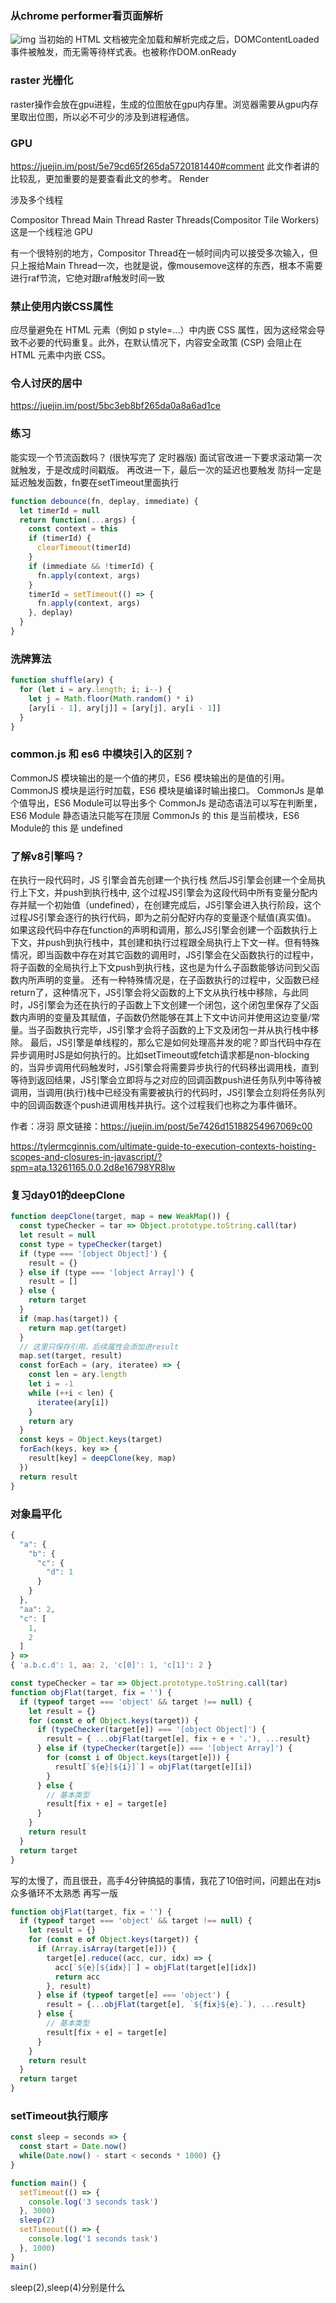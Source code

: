 ### 从chrome performer看页面解析
![img](https://github.com/result17/blog/blob/master/imgs/DCLAndL.png?raw=true)
当初始的 HTML 文档被完全加载和解析完成之后，DOMContentLoaded 事件被触发，而无需等待样式表。也被称作DOM.onReady

### raster 光栅化
raster操作会放在gpu进程，生成的位图放在gpu内存里。浏览器需要从gpu内存里取出位图，所以必不可少的涉及到进程通信。

### GPU
https://juejin.im/post/5e79cd65f265da5720181440#comment
此文作者讲的比较乱，更加重要的是要查看此文的参考。
Render

涉及多个线程

Compositor Thread
Main Thread
Raster Threads(Compositor Tile Workers) 这是一个线程池
GPU

有一个很特别的地方，Compositor Thread在一帧时间内可以接受多次输入，但只上报给Main Thread一次，也就是说，像mousemove这样的东西，根本不需要进行raf节流，它绝对跟raf触发时间一致

### 禁止使用内嵌CSS属性
应尽量避免在 HTML 元素（例如 p style=...）中内嵌 CSS 属性，因为这经常会导致不必要的代码重复。此外，在默认情况下，内容安全政策 (CSP) 会阻止在 HTML 元素中内嵌 CSS。

### 令人讨厌的居中
https://juejin.im/post/5bc3eb8bf265da0a8a6ad1ce

### 练习
能实现一个节流函数吗？ (很快写完了 定时器版) 面试官改进一下要求滚动第一次就触发，于是改成时间戳版。 再改进一下，最后一次的延迟也要触发
防抖一定是延迟触发函数，fn要在setTimeout里面执行
```js
function debounce(fn, deplay, immediate) {
  let timerId = null
  return function(...args) {
    const context = this
    if (timerId) {
      clearTimeout(timerId)
    } 
    if (immediate && !timerId) {
      fn.apply(context, args)
    }
    timerId = setTimeout(() => {
      fn.apply(context, args)
    }, deplay)
  }
}
```

### 洗牌算法
```js
function shuffle(ary) {
  for (let i = ary.length; i; i--) {
    let j = Math.floor(Math.random() * i)
    [ary[i - 1], ary[j]] = [ary[j], ary[i - 1]]
  }
}
```

### common.js 和 es6 中模块引入的区别？
CommonJS 模块输出的是一个值的拷贝，ES6 模块输出的是值的引用。
CommonJS 模块是运行时加载，ES6 模块是编译时输出接口。
CommonJs 是单个值导出，ES6 Module可以导出多个
CommonJs 是动态语法可以写在判断里，ES6 Module 静态语法只能写在顶层
CommonJs 的 this 是当前模块，ES6 Module的 this 是 undefined

### 了解v8引擎吗？
在执行一段代码时，JS 引擎会首先创建一个执行栈
然后JS引擎会创建一个全局执行上下文，并push到执行栈中, 这个过程JS引擎会为这段代码中所有变量分配内存并赋一个初始值（undefined），在创建完成后，JS引擎会进入执行阶段，这个过程JS引擎会逐行的执行代码，即为之前分配好内存的变量逐个赋值(真实值)。
如果这段代码中存在function的声明和调用，那么JS引擎会创建一个函数执行上下文，并push到执行栈中，其创建和执行过程跟全局执行上下文一样。但有特殊情况，即当函数中存在对其它函数的调用时，JS引擎会在父函数执行的过程中，将子函数的全局执行上下文push到执行栈，这也是为什么子函数能够访问到父函数内所声明的变量。
还有一种特殊情况是，在子函数执行的过程中，父函数已经return了，这种情况下，JS引擎会将父函数的上下文从执行栈中移除，与此同时，JS引擎会为还在执行的子函数上下文创建一个闭包，这个闭包里保存了父函数内声明的变量及其赋值，子函数仍然能够在其上下文中访问并使用这边变量/常量。当子函数执行完毕，JS引擎才会将子函数的上下文及闭包一并从执行栈中移除。
最后，JS引擎是单线程的，那么它是如何处理高并发的呢？即当代码中存在异步调用时JS是如何执行的。比如setTimeout或fetch请求都是non-blocking的，当异步调用代码触发时，JS引擎会将需要异步执行的代码移出调用栈，直到等待到返回结果，JS引擎会立即将与之对应的回调函数push进任务队列中等待被调用，当调用(执行)栈中已经没有需要被执行的代码时，JS引擎会立刻将任务队列中的回调函数逐个push进调用栈并执行。这个过程我们也称之为事件循环。

作者：冴羽
原文链接：https://juejin.im/post/5e7426d15188254967069c00

https://tylermcginnis.com/ultimate-guide-to-execution-contexts-hoisting-scopes-and-closures-in-javascript/?spm=ata.13261165.0.0.2d8e16798YR8lw

### 复习day01的deepClone
```js
function deepClone(target, map = new WeakMap()) {
  const typeChecker = tar => Object.prototype.toString.call(tar)
  let result = null
  const type = typeChecker(target)
  if (type === '[object Object]') {
    result = {}
  } else if (type === '[object Array]') {
    result = []
  } else {
    return target 
  }
  if (map.has(target)) {
    return map.get(target)
  }
  // 这里只保存引用，后续属性会添加进result
  map.set(target, result)
  const forEach = (ary, iteratee) => {
    const len = ary.length
    let i = -1
    while (++i < len) {
      iteratee(ary[i])
    }
    return ary
  }
  const keys = Object.keys(target)
  forEach(keys, key => {
    result[key] = deepClone(key, map)
  })
  return result
}
```
### 对象扁平化
```js
{
  "a": {
    "b": {
      "c": {
        "d": 1
      }
    }
  },
  "aa": 2,
  "c": [
    1,
    2
  ]
} =>
{ 'a.b.c.d': 1, aa: 2, 'c[0]': 1, 'c[1]': 2 }
```
```js
const typeChecker = tar => Object.prototype.toString.call(tar)
function objFlat(target, fix = '') {
  if (typeof target === 'object' && target !== null) {
    let result = {}
    for (const e of Object.keys(target)) {
      if (typeChecker(target[e]) === '[object Object]') {
        result = { ...objFlat(target[e], fix + e + '.'), ...result}
      } else if (typeChecker(target[e]) === '[object Array]') {
        for (const i of Object.keys(target[e])) {
          result[`${e}[${i}]`] = objFlat(target[e][i])
        }
      } else {
        // 基本类型
        result[fix + e] = target[e]
      }
    }
    return result
  }
  return target
}
```
写的太慢了，而且很丑，高手4分钟搞掂的事情，我花了10倍时间，问题出在对js众多循环不太熟悉
再写一版
```js
function objFlat(target, fix = '') {
  if (typeof target === 'object' && target !== null) {
    let result = {}
    for (const e of Object.keys(target)) {
      if (Array.isArray(target[e])) {
        target[e].reduce((acc, cur, idx) => {
          acc[`${e}[${idx}]`] = objFlat(target[e][idx])
          return acc
        }, result)
      } else if (typeof target[e] === 'object') {
        result = {...objFlat(target[e], `${fix}${e}.`), ...result}
      } else {
        // 基本类型
        result[fix + e] = target[e]
      }
    }
    return result
  }
  return target
}
```

### setTimeout执行顺序
```js
const sleep = seconds => {
  const start = Date.now()
  while(Date.now() - start < seconds * 1000) {}
}

function main() {
  setTimeout(() => {
    console.log('3 seconds task')
  }, 3000)
  sleep(2)
  setTimeout(() => {
    console.log('1 seconds task')
  }, 1000)
}
main()
```
sleep(2),sleep(4)分别是什么
